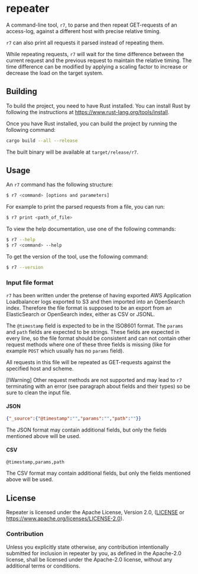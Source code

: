 # repeater

A command-line tool, `r7`, to parse and then repeat GET-requests of an access-log, against a different host with precise relative timing.

`r7` can also print all requests it parsed instead of repeating them. 

While repeating requests, `r7` will wait for the time difference between the current request and the previous request to maintain the relative timing. The time difference can be modified by applying a scaling factor to increase or decrease the load on the target system.

## Building

To build the project, you need to have Rust installed. You can install Rust by following the instructions at <https://www.rust-lang.org/tools/install>.

Once you have Rust installed, you can build the project by running the following command:

```sh
cargo build --all --release
```

The built binary will be available at `target/release/r7`.

## Usage

An `r7` command has the following structure:

```sh
$ r7 <command> [options and parameters]
```

For example to print the parsed requests from a file, you can run:

```sh
$ r7 print <path_of_file>
```

To view the help documentation, use one of the following commands:

```sh
$ r7 --help
$ r7 <command> --help
```

To get the version of the tool, use the following command:

```sh
$ r7 --version
```

### Input file format

`r7` has been written under the pretense of having exported AWS Application Loadbalancer logs exported to S3 and then imported into an OpenSearch index. Therefore the file format is supposed to be an export from an ElasticSearch or OpenSearch index, either as CSV or JSONL.

The `@timestamp` field is expected to be in the ISO8601 format. The `params` and `path` fields are expected to be strings. These fields are expected in every line, so the file format should be consistent and can not contain other request methods where one of these three fields is missing (like for example `POST` which usually has no `params` field).

All requests in this file will be repeated as GET-requests against the specified host and scheme.

[!Warning]
Other request methods are not supported and may lead to `r7` terminating with an error (see paragraph about fields and their types) so be sure to clean the input file.

#### JSON

```json
{"_source":{"@timestamp":"","params":"","path":""}}
```

The JSON format may contain additional fields, but only the fields mentioned above will be used.

#### CSV

```csv
@timestamp,params,path
```

The CSV format may contain additional fields, but only the fields mentioned above will be used.

## License

Repeater is licensed under the Apache License, Version 2.0, ([LICENSE](LICENSE) or <https://www.apache.org/licenses/LICENSE-2.0>).

### <a name="license-contribution"></a>Contribution

Unless you explicitly state otherwise, any contribution intentionally submitted for inclusion in repeater by you, as defined in the Apache-2.0 license, shall be licensed under the Apache-2.0 license, without any additional terms or conditions.
